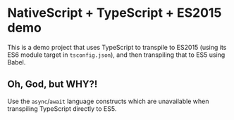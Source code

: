 # NativeScript + TypeScript + ES2015 demo

This is a demo project that uses TypeScript to transpile to ES2015 (using its ES6 module target in `tsconfig.json`), and then transpiling that to ES5 using Babel.

## Oh, God, but WHY?!

Use the `async`/`await` language constructs which are unavailable when transpiling TypeScript directly to ES5.
